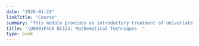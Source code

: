 ```yaml
---
date: "2020-01-24"
linkTitle: "Course"
summary: "This module provides an introductory treatment of univariate and multivariate calculus, compounding and discounting, constrained optimization, and matrix algebra."
title: "\U0001F4CA EC121: Mathematical Techniques  "
type: book
---
```

